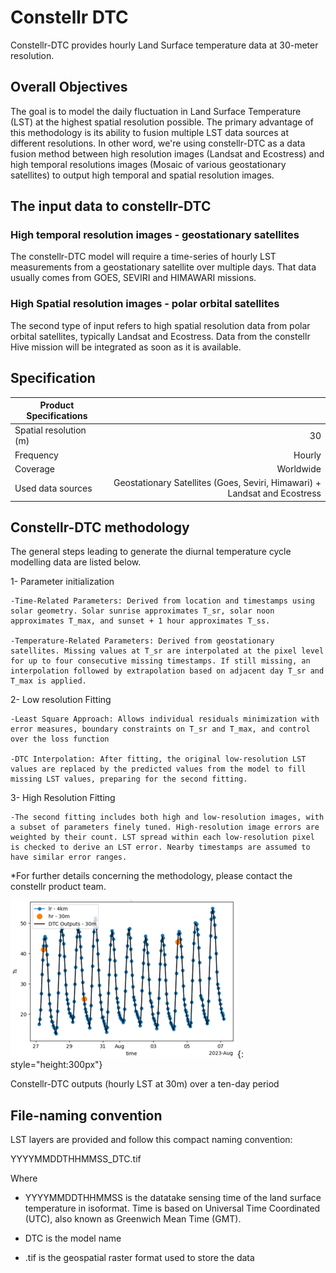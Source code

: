 # Constellr DTC

Constellr-DTC provides hourly Land Surface temperature data at 30-meter resolution. 

## Overall Objectives 

The goal is to model the daily fluctuation in Land Surface Temperature (LST) at the highest spatial resolution possible. The primary advantage of this methodology is its ability to fusion multiple LST data sources at different resolutions. In other word, we're using constellr-DTC as a data fusion method between high resolution images (Landsat and Ecostress) and high temporal resolutions images (Mosaic of various geostationary satellites) to output high temporal and spatial resolution images. 

## The input data to constellr-DTC

### High temporal resolution images - geostationary satellites 

The constellr-DTC model will require a time-series of hourly LST measurements from a geostationary satellite over multiple days. That data usually comes from GOES, SEVIRI and HIMAWARI missions. 

### High Spatial resolution images - polar orbital satellites 

The second type of input refers to high spatial resolution data from polar orbital satellites, typically Landsat and Ecostress. Data from the constellr Hive mission will be integrated as soon as it is available.  

## Specification

| Product Specifications                |                       |
|---                                    |----:                  |
| Spatial resolution (m)                | 30                    |
| Frequency                       | Hourly        |
| Coverage                              | Worldwide             |
| Used data sources                     |Geostationary Satellites (Goes, Seviri, Himawari) + Landsat and Ecostress |


## Constellr-DTC methodology 

The general steps leading to generate the diurnal temperature cycle modelling data are listed below. 

1- Parameter initialization 

    -Time-Related Parameters: Derived from location and timestamps using solar geometry. Solar sunrise approximates T_sr, solar noon approximates T_max, and sunset + 1 hour approximates T_ss.

    -Temperature-Related Parameters: Derived from geostationary satellites. Missing values at T_sr are interpolated at the pixel level for up to four consecutive missing timestamps. If still missing, an interpolation followed by extrapolation based on adjacent day T_sr and T_max is applied.

2- Low resolution Fitting 

    -Least Square Approach: Allows individual residuals minimization with error measures, boundary constraints on T_sr and T_max, and control over the loss function

    -DTC Interpolation: After fitting, the original low-resolution LST values are replaced by the predicted values from the model to fill missing LST values, preparing for the second fitting.

3- High Resolution Fitting 

    -The second fitting includes both high and low-resolution images, with a subset of parameters finely tuned. High-resolution image errors are weighted by their count. LST spread within each low-resolution pixel is checked to derive an LST error. Nearby timestamps are assumed to have similar error ranges.
 
*For further details concerning the methodology, please contact the constellr product team.  

![dtc modeling](images/dtc_modeling_outputs.png){: style="height:300px"}
<figcaption id="dtc modeling" tag="image">Constellr-DTC outputs (hourly LST at 30m) over a ten-day period </figcaption>


## File-naming convention

LST layers are provided and follow this compact naming convention:

YYYYMMDDTHHMMSS_DTC.tif

Where

- YYYYMMDDTHHMMSS is the datatake sensing time of the land surface temperature in isoformat. Time is based on Universal Time Coordinated (UTC), also known as Greenwich Mean Time (GMT).

- DTC is the model name
  
- .tif is the geospatial raster format used to store the data
